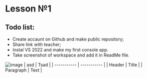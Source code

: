 # **Lesson №1**

## Todo list:
- Create accaunt on Github and make public repository;
- Share link with teacher;
- Instal VS 2022 and make my first console app.
- Take screenshot of workspace and add it in ReadMe file.


![image](https://github.com/Kalidja/HomeWork/assets/145051795/27328cc3-0bf4-4bf9-8f45-d7ef277585ef)
| asd         | Tsad        |
| ----------- | ----------- |
| Header      | Title       |
| Paragraph   | Text        |
